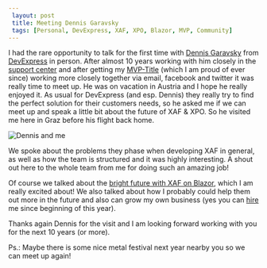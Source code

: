 ```yaml
---
 layout: post 
 title: Meeting Dennis Garavsky
 tags: [Personal, DevExpress, XAF, XPO, Blazor, MVP, Community]
---
```


I had the rare opportunity to talk for the first time with [Dennis Garavsky](//twitter.com/DennisGaravsky) from [DevExpress](//www.devexpress.com) in person. After almost 10 years working with him closely in the [support center](//www.devexpress.com/Support/Center) and after getting my [MVP-Title](//www.devexpress.com/aboutus/mvp/) (which I am proud of ever since) working more closely together via email, facebook and twitter it was really time to meet up. He was on vacation in Austria and I hope he really enjoyed it. As usual for DevExpress (and esp. Dennis) they really try to find the perfect solution for their customers needs, so he asked me if we can meet up and speak a little bit about the future of XAF & XPO. So he visited me here in Graz before his flight back home.

![Dennis and me](/img/posts/2019/2019-08-13-meeting-dennis.jpg)

We spoke about the problems they phase when developing XAF in general, as well as how the team is structured and it was highly interesting. A shout out here to the whole team from me for doing such an amazing job!  

Of course we talked about the [bright future with XAF on Blazor](//community.devexpress.com/blogs/xaf/archive/2019/08/05/xaf-important-changes-to-the-spa-ui-strategy-the-future-is-blazor.aspx), which I am really excited about! We also talked about how I probably could help them out more in the future and also can grow my own business (yes you can [hire](//www.delegate.at/) me since beginning of this year).

Thanks again Dennis for the visit and I am looking forward working with you for the next 10 years (or more).

Ps.: Maybe there is some nice metal festival next year nearby you so we can meet up again!
  